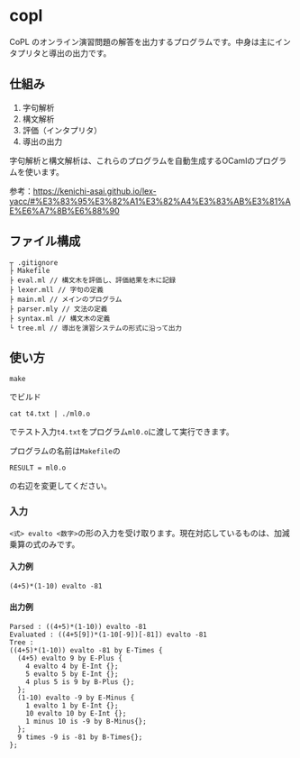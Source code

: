 # copl
CoPL のオンライン演習問題の解答を出力するプログラムです。中身は主にインタプリタと導出の出力です。
## 仕組み
1. 字句解析
2. 構文解析
3. 評価（インタプリタ）
4. 導出の出力

字句解析と構文解析は、これらのプログラムを自動生成するOCamlのプログラムを使います。

参考：https://kenichi-asai.github.io/lex-yacc/#%E3%83%95%E3%82%A1%E3%82%A4%E3%83%AB%E3%81%AE%E6%A7%8B%E6%88%90

## ファイル構成
```
┬ .gitignore
├ Makefile 
├ eval.ml // 構文木を評価し、評価結果を木に記録
├ lexer.mll // 字句の定義
├ main.ml // メインのプログラム
├ parser.mly // 文法の定義
├ syntax.ml // 構文木の定義
└ tree.ml // 導出を演習システムの形式に沿って出力
```

## 使い方
```
make
```
でビルド

```
cat t4.txt | ./ml0.o
```
でテスト入力`t4.txt`をプログラム`ml0.o`に渡して実行できます。

プログラムの名前は`Makefile`の
```
RESULT = ml0.o
```
の右辺を変更してください。

### 入力
`<式> evalto <数字>`の形の入力を受け取ります。現在対応しているものは、加減乗算の式のみです。
#### 入力例
```
(4+5)*(1-10) evalto -81
```
#### 出力例
```
Parsed : ((4+5)*(1-10)) evalto -81
Evaluated : ((4+5[9])*(1-10[-9])[-81]) evalto -81
Tree :
((4+5)*(1-10)) evalto -81 by E-Times {
  (4+5) evalto 9 by E-Plus {
    4 evalto 4 by E-Int {};
    5 evalto 5 by E-Int {};
    4 plus 5 is 9 by B-Plus {};
  };
  (1-10) evalto -9 by E-Minus {
    1 evalto 1 by E-Int {};
    10 evalto 10 by E-Int {};
    1 minus 10 is -9 by B-Minus{};
  };
  9 times -9 is -81 by B-Times{};
};
```
